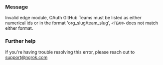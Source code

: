 
### Message
Invalid edge module, OAuth GitHub Teams must be listed as either numerical ids or in the format 'org_slug/team_slug', <code>&lt;TEAM&gt;</code> does not match either format.

### Further help
If you're having trouble resolving this error, please reach out to [support@ngrok.com](mailto:support@ngrok.com?subject=Help%20with%20ERR_NGROK_7040)

